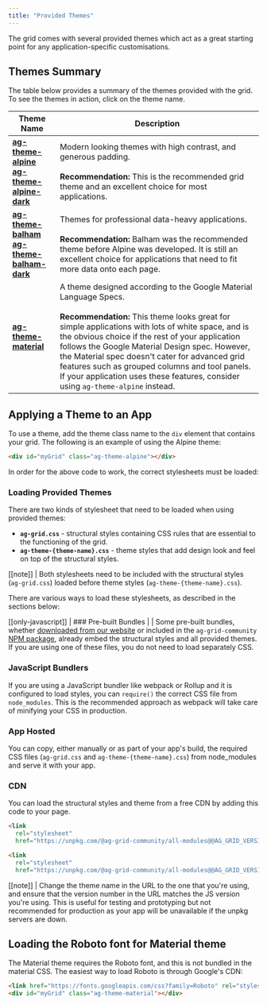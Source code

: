 ```yaml
---
title: "Provided Themes"
---
```


The grid comes with several provided themes which act as a great starting point for any application-specific customisations.

## Themes Summary

The table below provides a summary of the themes provided with the grid. To see the themes in action, click on the theme name.

| Theme Name | Description |
|------------|-------------|
| <a href="../../example.php?theme=ag-theme-alpine" target="_blank" style="whiteSpace: nowrap">**ag-theme-alpine**</a><br/><a href="../../example.php?theme=ag-theme-alpine-dark" target="_blank" style="whiteSpace: nowrap">**ag-theme-alpine-dark**</a> | Modern looking themes with high contrast, and generous padding. <br/><br/>**Recommendation:** This is the recommended grid theme and an excellent choice for most applications. |
| <a href="../../example.php?theme=ag-theme-balham" target="_blank" style="whiteSpace: nowrap">**ag-theme-balham**</a><br/><a href="../../example.php?theme=ag-theme-balham-dark" target="_blank" style="whiteSpace: nowrap">**ag-theme-balham-dark**</a> | Themes for professional data-heavy applications.<br/><br/>**Recommendation:** Balham was the recommended theme before Alpine was developed. It is still an excellent choice for applications that need to fit more data onto each page. |
| <a href="../../example.php?theme=ag-theme-material" target="_blank" style="whiteSpace: nowrap">**ag-theme-material**</a> | A theme designed according to the Google Material Language Specs.<br/><br/>**Recommendation:** This theme looks great for simple applications with lots of white space, and is the obvious choice if the rest of your application follows the Google Material Design spec. However, the Material spec doesn't cater for advanced grid features such as grouped columns and tool panels. If your application uses these features, consider using `ag-theme-alpine` instead. |

## Applying a Theme to an App

To use a theme, add the theme class name to the `div` element that contains your grid. The following is an example of using the Alpine theme:

```html
<div id="myGrid" class="ag-theme-alpine"></div>
```

In order for the above code to work, the correct stylesheets must be loaded:

### Loading Provided Themes

There are two kinds of stylesheet that need to be loaded when using provided themes:

- **`ag-grid.css`** - structural styles containing CSS rules that are essential to the functioning of the grid.
- **`ag-theme-{theme-name}.css`** - theme styles that add design look and feel on top of the structural styles.

[[note]]
| Both stylesheets need to be included with the structural styles (`ag-grid.css`) loaded before theme styles (`ag-theme-{theme-name}.css`).

There are various ways to load these stylesheets, as described in the sections below:

[[only-javascript]]
| ### Pre-built Bundles
|
| Some pre-built bundles, whether [downloaded from our website](/download/) or included in the `ag-grid-community` [NPM package](/npm/), already embed the structural styles and all provided themes. If you are using one of these files, you do not need to load separately CSS.

### JavaScript Bundlers

If you are using a JavaScript bundler like webpack or Rollup and it is configured to load styles, you can `require()` the correct CSS file from `node_modules`. This is the recommended approach as webpack will take care of minifying your CSS in production.

### App Hosted

You can copy, either manually or as part of your app's build, the required CSS files (`ag-grid.css` and `ag-theme-{theme-name}.css`) from node_modules and serve it with your app.

### CDN

You can load the structural styles and theme from a free CDN by adding this code to your page.

```html
<link
  rel="stylesheet"
  href="https://unpkg.com/@ag-grid-community/all-modules@@AG_GRID_VERSION@/dist/styles/ag-grid.css" />

<link
  rel="stylesheet"
  href="https://unpkg.com/@ag-grid-community/all-modules@@AG_GRID_VERSION@/dist/styles/ag-theme-alpine.css" />
```

[[note]]
| Change the theme name in the URL to the one that you're using, and ensure that the version number in the URL matches the JS version you're using. This is useful for testing and prototyping but not recommended for production as your app will be unavailable if the unpkg servers are down.

## Loading the Roboto font for Material theme

The Material theme requires the Roboto font, and this is not bundled in the material CSS. The easiest way to load Roboto is through Google's CDN:

```html
<link href="https://fonts.googleapis.com/css?family=Roboto" rel="stylesheet" />
<div id="myGrid" class="ag-theme-material"></div>
```
